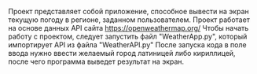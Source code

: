 Проект представляет собой приложение, способное вывести на экран текущую погоду в регионе, заданном пользователем.
Проект работает на основе данных API сайта https://openweathermap.org/
Чтобы начать работу с проектом, следует запустить файл "WeatherApp.py", который импортирует API из файла "WeatherAPI.py"
После запуска кода в поле ввода нужно ввести желаемый город латиницей либо кириллицей, после чего программа выведет результат на экран.
